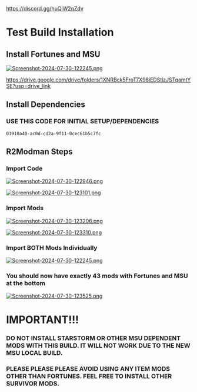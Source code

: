 https://discord.gg/huQjW2qZdv

# Test Build Installation

## Install Fortunes and MSU

[![Screenshot-2024-07-30-122245.png](https://i.postimg.cc/4ygNL89B/Screenshot-2024-07-30-122245.png)](https://drive.google.com/drive/folders/1XNRBck5FroT7X98iEDStlzJSTqamtYSE?usp=drive_link)

https://drive.google.com/drive/folders/1XNRBck5FroT7X98iEDStlzJSTqamtYSE?usp=drive_link 

## Install Dependencies

### USE THIS CODE FOR INITIAL SETUP/DEPENDENCIES

```01910a40-ac0d-cd2a-9f11-0cec61b5c7fc```

## R2Modman Steps

### Import Code
[![Screenshot-2024-07-30-122946.png](https://i.postimg.cc/Y9bMRptq/Screenshot-2024-07-30-122946.png)]()

[![Screenshot-2024-07-30-123101.png](https://i.postimg.cc/Y0vKxYXb/Screenshot-2024-07-30-123101.png)]()

### Import Mods
[![Screenshot-2024-07-30-123206.png](https://i.postimg.cc/fbdvYLjm/Screenshot-2024-07-30-123206.png)]()

[![Screenshot-2024-07-30-123310.png](https://i.postimg.cc/hjpQmWwV/Screenshot-2024-07-30-123310.png)]()

### Import BOTH Mods Individually

[![Screenshot-2024-07-30-122245.png](https://i.postimg.cc/4ygNL89B/Screenshot-2024-07-30-122245.png)](https://drive.google.com/drive/folders/1XNRBck5FroT7X98iEDStlzJSTqamtYSE?usp=drive_link)

### You should now have exactly 43 mods with Fortunes and MSU at the bottom

[![Screenshot-2024-07-30-123525.png](https://i.postimg.cc/N0P5G7rx/Screenshot-2024-07-30-123525.png)]()

# IMPORTANT!!! 

### DO NOT INSTALL STARSTORM OR OTHER MSU DEPENDENT MODS WITH THIS BUILD. IT WILL NOT WORK DUE TO THE NEW MSU LOCAL BUILD.

### PLEASE PLEASE PLEASE AVOID USING ANY ITEM MODS OTHER THAN FORTUNES. FEEL FREE TO INSTALL OTHER SURVIVOR MODS.
